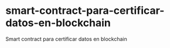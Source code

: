 # smart-contract-para-certificar-datos-en-blockchain
Smart contract para certificar datos en blockchain
